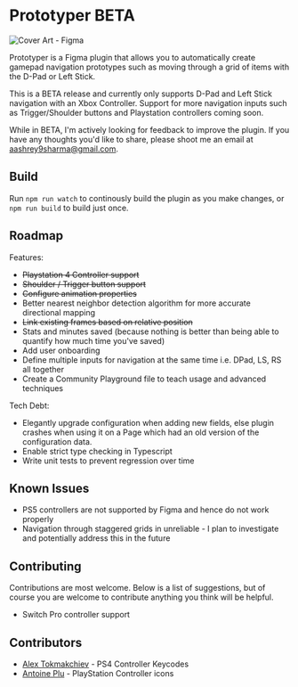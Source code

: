 # Prototyper BETA

![Cover Art - Figma](https://user-images.githubusercontent.com/6137765/133889456-00830879-b5a8-41de-b92f-1236169923c2.jpg)

Prototyper is a Figma plugin that allows you to automatically create gamepad navigation prototypes such as moving through a grid of items with the D-Pad or Left Stick.

This is a BETA release and currently only supports D-Pad and Left Stick navigation with an Xbox Controller. Support for more navigation inputs such as Trigger/Shoulder buttons and Playstation controllers coming soon.

While in BETA, I'm actively looking for feedback to improve the plugin. If you have any thoughts you'd like to share, please shoot me an email at aashrey9sharma@gmail.com.

## Build
Run `npm run watch` to continously build the plugin as you make changes, or `npm run build` to build just once.

## Roadmap
Features:
* ~~Playstation 4 Controller support~~
* ~~Shoulder / Trigger button support~~
* ~~Configure animation properties~~
* Better nearest neighbor detection algorithm for more accurate directional mapping
* ~~Link existing frames based on relative position~~
* Stats and minutes saved (because nothing is better than being able to quantify how much time you've saved)
* Add user onboarding
* Define multiple inputs for navigation at the same time i.e. DPad, LS, RS all together
* Create a Community Playground file to teach usage and advanced techniques

Tech Debt:
* Elegantly upgrade configuration when adding new fields, else plugin crashes when using it on a Page which had an old version of the configuration data.
* Enable strict type checking in Typescript
* Write unit tests to prevent regression over time

## Known Issues
* PS5 controllers are not supported by Figma and hence do not work properly
* Navigation through staggered grids in unreliable - I plan to investigate and potentially address this in the future

## Contributing
Contributions are most welcome. Below is a list of suggestions, but of course you are welcome to contribute anything you think will be helpful.
* Switch Pro controller support

## Contributors
* [Alex Tokmakchiev](https://twitter.com/atokmakchiev) - PS4 Controller Keycodes
* [Antoine Plu](https://twitter.com/AntoinePlu) - PlayStation Controller icons
